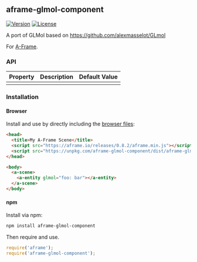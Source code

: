 ## aframe-glmol-component

[![Version](http://img.shields.io/npm/v/aframe-glmol-component.svg?style=flat-square)](https://npmjs.org/package/aframe-glmol-component)
[![License](http://img.shields.io/npm/l/aframe-glmol-component.svg?style=flat-square)](https://npmjs.org/package/aframe-glmol-component)

A port of GLMol based on https://github.com/alexmasselot/GLmol

For [A-Frame](https://aframe.io).

### API

| Property | Description | Default Value |
| -------- | ----------- | ------------- |
|          |             |               |

### Installation

#### Browser

Install and use by directly including the [browser files](dist):

```html
<head>
  <title>My A-Frame Scene</title>
  <script src="https://aframe.io/releases/0.8.2/aframe.min.js"></script>
  <script src="https://unpkg.com/aframe-glmol-component/dist/aframe-glmol-component.min.js"></script>
</head>

<body>
  <a-scene>
    <a-entity glmol="foo: bar"></a-entity>
  </a-scene>
</body>
```

#### npm

Install via npm:

```bash
npm install aframe-glmol-component
```

Then require and use.

```js
require('aframe');
require('aframe-glmol-component');
```
